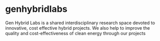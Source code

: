 # genhybridlabs
Gen Hybrid Labs is a shared interdisciplinary research space devoted to innovative, cost effective hybrid projects. 
We also help to improve the quality and cost-effectiveness of clean energy through our projects
